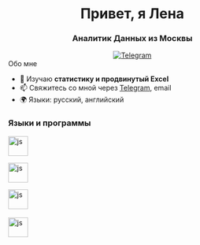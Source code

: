 <div id="header" align="center">
	<h1>Привет, я Лена</h1>
	<h3>Аналитик Данных из Москвы</h3>
</div>

<div id="socials" align="center">
  <a href="https://t.me/Tigassi">
	  <img src="https://img.shields.io/badge/Telegram-blue?style=for-the-badge&logo=telegram&logoColor=white"       alt="Telegram"/>
  </a></div>
 
<div id="aboutme" 
 
### Обо мне

- 🌱 Изучаю **статистику и продвинутый Excel**
- 📫 Свяжитесь со мной через [Telegram](https://t.me/tigassi), email
- 🌍 Языки: русский, английский


### Языки и программы

<nobr><img src="https://cdn.jsdelivr.net/gh/devicons/devicon/icons/sqlite/sqlite-original-wordmark.svg" title="js" width="40" height="40"/></nobr>

<nobr><img src="https://cdn.jsdelivr.net/gh/devicons/devicon/icons/python/python-original-wordmark.svg" title="js" width="40" height="40"/></nobr>

<img src="https://cdn.jsdelivr.net/gh/devicons/devicon/icons/atom/atom-original-wordmark.svg" title="js" width="40" height="40"/>&nbsp;

<img src="https://336118.selcdn.ru/Gutsy-Culebra/products/Tableau-Public-Logo.svg" title="js" width="40" height="40"/>&nbsp;

</div>
